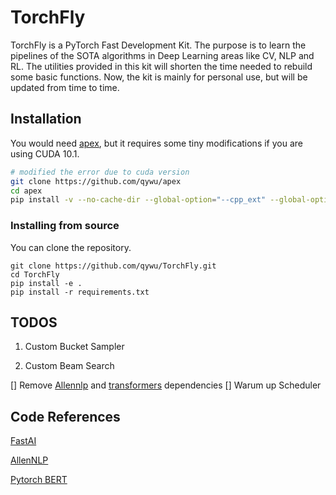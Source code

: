 # TorchFly

TorchFly is a PyTorch Fast Development Kit. The purpose is to learn the pipelines of the SOTA algorithms in Deep Learning areas like CV, NLP and RL. The utilities provided in this kit will shorten the time needed to rebuild some basic functions. Now, the kit is mainly for personal use, but will be updated from time to time. 

## Installation

You would need [apex](https://github.com/qywu/apex), but it requires some tiny modifications if you are using CUDA 10.1.
```bash
# modified the error due to cuda version
git clone https://github.com/qywu/apex
cd apex
pip install -v --no-cache-dir --global-option="--cpp_ext" --global-option="--cuda_ext" ./
```



<!-- has bug
### Installing via pip: (Not supported for now)
Installing is simple using `pip`.

```
pip install torchfly
```

-->
   
### Installing from source
You can clone the repository.
```
git clone https://github.com/qywu/TorchFly.git
cd TorchFly
pip install -e .
pip install -r requirements.txt
```



## TODOS
 
1. Custom Bucket Sampler

2. Custom Beam Search


[] Remove [Allennlp]() and [transformers]() dependencies
[] Warum up Scheduler
 

## Code References
 
[FastAI](https://github.com/fastai)
 
[AllenNLP](https://github.com/allenai/allennlp/)
 
[Pytorch BERT](https://github.com/huggingface/pytorch-pretrained-BERT)
